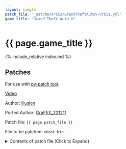```yaml
---
layout: single
patch_file: "_patch0/orbis/GrandTheftAutoV-Orbis.yml"
game_title: "Grand Theft Auto V"
---
```


# {{ page.game_title }}

{% include_relative index.md %}

## Patches

For use with [py-patch tool](https://github.com/illusion0001/py-patcher-bin/releases/latest).

[Video](https://youtu.be/FqTg3Sij3MQ)

Author: [illusion](https://twitter.com/illusion0002)

Ported Author: [GraFfiX_221211](https://twitter.com/GraFfiX_221211)

Patch file: `{{ page.patch_file }}`

File to be patched: `eboot.bin`

<details>
<summary>Contents of patch file (Click to Expand)</summary>

{% highlight yml %}
{% flexible_include {{ page.patch_file }} %}
{% endhighlight %}

</details>
